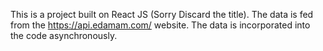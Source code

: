 This is a project built on React JS (Sorry Discard the title). The data is fed from the https://api.edamam.com/ website. The data is incorporated into the code asynchronously.  

